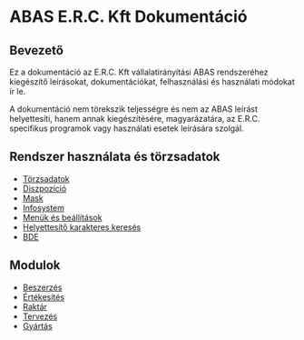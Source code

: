 # ABAS E.R.C. Kft Dokumentáció

## Bevezető

Ez a dokumentáció az E.R.C. Kft vállalatirányítási ABAS rendszeréhez kiegészítő leírásokat, dokumentációkat, felhasználási és használati módokat ír le.

A dokumentáció nem törekszik teljességre és nem az ABAS leírást helyettesíti, hanem annak kiegészítésére, magyarázatára, az E.R.C. specifikus programok vagy használati esetek leírására szolgál.

## Rendszer használata és törzsadatok

- [Törzsadatok](torzsadatok/index.md)
- [Diszpozíció](diszpozicio.md)
- [Mask](mask.md)
- [Infosystem](infosystem.md)
- [Menük és beállítások](menuk-beallitasok.md)
- [Helyettesítő karakteres keresés](egyeb/helyettesito-karakteres-kereses.md)
- [BDE](bde/index.md)

## Modulok

- [Beszerzés](beszerzes/index.md)
- [Értékesítés](ertekesites/index.md)
- [Raktár](raktarozas/index.md)
- [Tervezés](tervezes/index.md)
- [Gyártás](gyartas/index.md)





